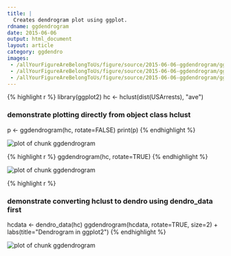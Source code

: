 ```yaml
---
title: |
  Creates dendrogram plot using ggplot.
rdname: ggdendrogram
date: 2015-06-06
output: html_document
layout: article
category: ggdendro
images:
 - /allYourFigureAreBelongToUs/figure/source/2015-06-06-ggdendrogram/ggdendrogram-1.png
 - /allYourFigureAreBelongToUs/figure/source/2015-06-06-ggdendrogram/ggdendrogram-2.png
 - /allYourFigureAreBelongToUs/figure/source/2015-06-06-ggdendrogram/ggdendrogram-3.png
---
```





{% highlight r %}
library(ggplot2)
hc <- hclust(dist(USArrests), "ave")
### demonstrate plotting directly from object class hclust
p <- ggdendrogram(hc, rotate=FALSE)
print(p)
{% endhighlight %}

![plot of chunk ggdendrogram](/allYourFigureAreBelongToUs/figure/source/2015-06-06-ggdendrogram/ggdendrogram-1.png) 

{% highlight r %}
ggdendrogram(hc, rotate=TRUE)
{% endhighlight %}

![plot of chunk ggdendrogram](/allYourFigureAreBelongToUs/figure/source/2015-06-06-ggdendrogram/ggdendrogram-2.png) 

{% highlight r %}
### demonstrate converting hclust to dendro using dendro_data first
hcdata <- dendro_data(hc)
ggdendrogram(hcdata, rotate=TRUE, size=2) + labs(title="Dendrogram in ggplot2")
{% endhighlight %}

![plot of chunk ggdendrogram](/allYourFigureAreBelongToUs/figure/source/2015-06-06-ggdendrogram/ggdendrogram-3.png) 